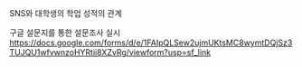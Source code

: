 SNS와 대학생의 학업 성적의 관계

구글 설문지를 통한 설문조사 실시
https://docs.google.com/forms/d/e/1FAIpQLSew2ujmUKtsMC8wymtDQjSz3TUJQU1wfvwnzoHYRtii8XZvRg/viewform?usp=sf_link
